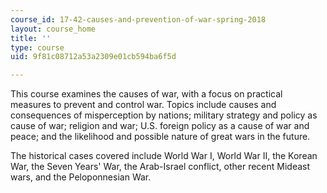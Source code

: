 ```yaml
---
course_id: 17-42-causes-and-prevention-of-war-spring-2018
layout: course_home
title: ''
type: course
uid: 9f81c08712a53a2309e01cb594ba6f5d

---
```

This course examines the causes of war, with a focus on practical measures to prevent and control war. Topics include causes and consequences of misperception by nations; military strategy and policy as cause of war; religion and war; U.S. foreign policy as a cause of war and peace; and the likelihood and possible nature of great wars in the future.

The historical cases covered include World War I, World War II, the Korean War, the Seven Years' War, the Arab-Israel conflict, other recent Mideast wars, and the Peloponnesian War.
